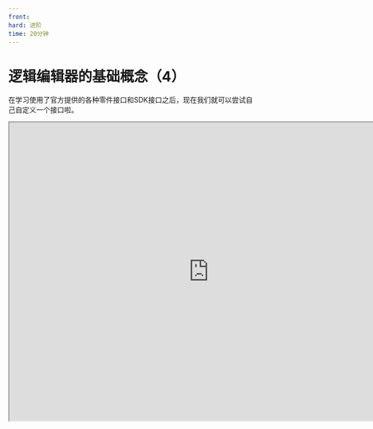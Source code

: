 ```yaml
---
front:
hard: 进阶
time: 20分钟
---
```

# 逻辑编辑器的基础概念（4）

在学习使用了官方提供的各种零件接口和SDK接口之后，现在我们就可以尝试自己自定义一个接口啦。

<iframe src="https://cc.163.com/act/m/daily/iframeplayer/?id=6328664ee6c041f2578ca804" width="800" height="600" allow="fullscreen"/>

## 什么是自定义接口

在大型玩法开发中，我们会发现有时候很多地方都需要调用相同的功能，执行除了参数以外，几乎一样的逻辑节点。那么自定义接口就可以很好地解决这个问题，我们可以自定义一个接口，并且定义接口内部执行的逻辑节点。并且自由地调用它。这样可以极大地简化我们的逻辑代码。

## 定义自定义接口

在逻辑编辑器中，我们在左侧可以看到自定义接口一栏。在这里就可以创建一个自定义接口。

![](./images/56.png)

点击自定义接口右侧的加号，就可以创建一个自定义接口。然后修改其名字，我们这里改成`f_test`，需要注意，自定义接口必须以`f_`开头。

并且在顶部可以看到`Graph > f_test`，代表我们正在编辑的接口。

点击Graph即可返回到原来的编辑界面。双击左侧的自定义接口中的`f_test`，即可返回这个自定义接口的编辑。

![](./images/57.png)

我们可以在这里编写我们需要的逻辑，从In的输入处开始执行，直到输出处的Out，就退出自定义函数。

自定义函数必须要从In到Out有一条完整的执行连线，否则无法正常工作。

例如我们在这里循环从1打印到100，然后链接输出。

![](./images/58.png)

这样就完成了自定义接口的编辑。我们回到Graph界面。

可以从左侧自定义接口中，选中`f_test`，并拖动到编辑界面中，就创建了一个节点调用我们的自定义接口。然后我们把它连接到服务端初始化之后来执行，查看日志窗口的输出效果。

![](./images/59.png)

![](./images/60.png)

可以看到像预期一样，从1打印到了100。

## 自定义接口的参数

自定义接口如果只是能像刚刚所做的那样，能把一部分节点，封装到一个接口中，进行调用，就会显得很死板，因为其中的值都被固定。

遇到这种情况，我们就可以给它创建一个参数，在外部调用这个接口的时候，将参数带入接口，就可以让这个接口的实用性大大提高。

![](./images/61.png)

在左侧自定义接口选中了要编辑的自定义接口后，右侧属性面板就会出现相应的配置。可以看到有一个`inputParams`栏，还有一个`outputParams`栏。

我们可以在这里新增输入和输出参数，让它在运行前传入一些值，在运行结束后，再传出一些值。

假如还是刚才的循环的自定义接口，我们希望传入参数，指定它从1循环到多少，我们就可以新增一个`inputParams`，点击加号新增。

如果我们还需要这个接口将某个运算结果传递回来，也可以新增一个`outputParams`，作为返回值。

![](./images/62.png)

我们这里先新增一个输入参数，定义它的名字为`循环到`，类型为`int`，然后再次回到自定义接口编辑处。就可以看到输入的节点多了一个循环到的端口，我们可以将它进行对应的参数传递，来达到预期的效果。

![](./images/63.png)

这样我们就可以在自定义接口外部定义需要循环多少次。现在就可以输入需要循环到的数字。

![](./images/64.png)

## Python模块

除了逻辑编辑器已经提供的接口外，我们还可以直接调用Python的内置模块，来实现更强大的功能。

![](./images/65.png)

细心的同学可能早就发现了，在我们的编辑器中，还有一个内置Python接口的分类，在这里可以调用一些Python提供的接口，例如对列表和字典的工具函数。

具体使用方法可以查阅Python的函数文档。

## 课后作业

在`实体受到伤害`事件中，利用自定义接口 定义`实体标识符`、`手持物品名称`、`物品列表`三个参数，并重新实现攻击实体会随机掉落物品列表内的物品`的逻辑。

### 操作步骤

首先我们需要新建一个自定义接口，这里叫做`f_dropRandomItem`，并给它定义3个输入参数，物品列表的类型应该为list，但是这里并没有列出list，所以选择Any代表任意。

![](./images/66.png)

接下来我们可以把部分之前已经编写过的逻辑节点，复制到自定义接口中。然后对其连线进行调整。最后的效果如图:

![](./images/67.png)

完成配置后，再回到Graph中，直接将随机生成掉落物的逻辑节点，替换成调用自定义接口就可以了。

![](./images/69.png)